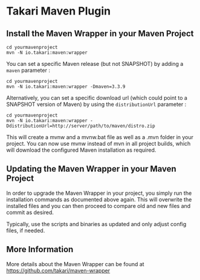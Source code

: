 # Takari Maven Plugin

## Install the Maven Wrapper in your Maven Project

```
cd yourmavenproject
mvn -N io.takari:maven:wrapper
```

You can set a specific Maven release (but not SNAPSHOT) by adding a `maven` parameter :

```
cd yourmavenproject
mvn -N io.takari:maven:wrapper -Dmaven=3.3.9
```

Alternatively, you can set a specific download url (which could point to a SNAPSHOT version of Maven) by using the `distributionUrl` parameter :

```
cd yourmavenproject
mvn -N io.takari:maven:wrapper -DdistributionUrl=http://server/path/to/maven/distro.zip
```

This will create a mvnw and a mvnw.bat file as well as a .mvn folder in your project.
You can now use mvnw instead of mvn in all project builds, which will download the
configured Maven installation as required.

## Updating the Maven Wrapper in your Maven Project

In order to upgrade the Maven Wrapper in your project, you simply run the installation commands as documented above
again. This will overwrite the installed files and you can then proceed to compare old and new files and commit as
desired.

Typically, use the scripts and binaries as updated and only adjust config files, if needed.

## More Information

More details about the Maven Wrapper can be found at <a href="https://github.com/takari/maven-wrapper">https://github.com/takari/maven-wrapper</a>
